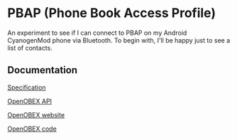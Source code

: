 PBAP (Phone Book Access Profile)
================================

An experiment to see if I can connect to PBAP on my Android CyanogenMod phone via Bluetooth.
To begin with, I'll be happy just to see a list of contacts.

Documentation
-------------
[Specification](https://www.bluetooth.org/docman/handlers/downloaddoc.ashx?doc_id=230887)

[OpenOBEX API](http://dev.zuckschwerdt.org/openobex/doxygen/)

[OpenOBEX website](http://dev.zuckschwerdt.org/openobex/)

[OpenOBEX code](https://www.gitorious.org/openobex)
